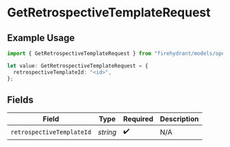 # GetRetrospectiveTemplateRequest

## Example Usage

```typescript
import { GetRetrospectiveTemplateRequest } from "firehydrant/models/operations";

let value: GetRetrospectiveTemplateRequest = {
  retrospectiveTemplateId: "<id>",
};
```

## Fields

| Field                     | Type                      | Required                  | Description               |
| ------------------------- | ------------------------- | ------------------------- | ------------------------- |
| `retrospectiveTemplateId` | *string*                  | :heavy_check_mark:        | N/A                       |
